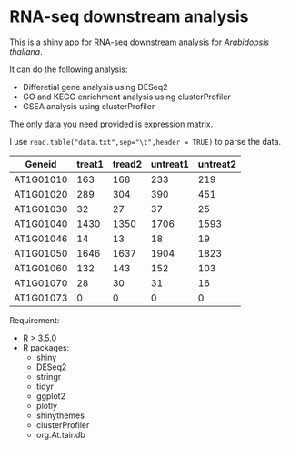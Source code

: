 # RNA-seq downstream analysis 

This is a shiny app for RNA-seq downstream analysis for _Arabidopsis thaliana_.

It can do the following analysis:

- Differetial gene analysis using DESeq2
- GO and KEGG enrichment analysis using clusterProfiler
- GSEA analysis using clusterProfiler

The only data you need provided is expression matrix. 

I use `read.table("data.txt",sep="\t",header = TRUE)` to parse the data.

|Geneid | treat1 | tread2 | untreat1 | untreat2 |
| --- | --- | ----| --- | --- |
|AT1G01010|	163|	168|	233	|219|
|AT1G01020|	289|	304|	390|	451|
|AT1G01030|	32|	27|	37	|25|
|AT1G01040|	1430|	1350|	1706	|1593|
|AT1G01046|	14|	13|	18|	19|
|AT1G01050|	1646|	1637|	1904|	1823|
|AT1G01060|	132	|143|	152|	103|
|AT1G01070|	28	|30	|31|	16|
|AT1G01073|	0|	0|0	|0|

Requirement:

- R > 3.5.0
- R packages:
  - shiny 
  - DESeq2
  - stringr
  - tidyr
  - ggplot2
  - plotly
  - shinythemes
  - clusterProfiler
  - org.At.tair.db

